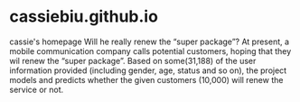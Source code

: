 # cassiebiu.github.io
cassie's homepage
Will he really renew the “super package”?
At present, a mobile communication company calls potential customers, hoping that they wil renew the “super package”. 
Based on some(31,188) of the user information provided (including gender, age, status and so on), the project models and predicts whether the given customers (10,000) will renew the service or not.
